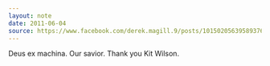 ```yaml
---
layout: note
date: 2011-06-04
source: https://www.facebook.com/derek.magill.9/posts/10150205639589376
---
```


Deus ex machina. Our savior. Thank you Kit Wilson.

